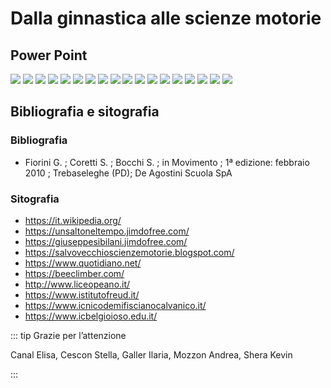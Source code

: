 # Dalla ginnastica alle scienze motorie

## Power Point

![](../img/civica/ginnastica/1.png)
![](../img/civica/ginnastica/2.png)
![](../img/civica/ginnastica/3.png)
![](../img/civica/ginnastica/4.png)
![](../img/civica/ginnastica/5.png)
![](../img/civica/ginnastica/6.png)
![](../img/civica/ginnastica/7.png)
![](../img/civica/ginnastica/8.png)
![](../img/civica/ginnastica/9.png)
![](../img/civica/ginnastica/10.png)
![](../img/civica/ginnastica/11.png)
![](../img/civica/ginnastica/12.png)
![](../img/civica/ginnastica/13.png)
![](../img/civica/ginnastica/14.png)
![](../img/civica/ginnastica/15.png)
![](../img/civica/ginnastica/16.png)
![](../img/civica/ginnastica/17.png)
![](../img/civica/ginnastica/18.png)

## Bibliografia e sitografia

### Bibliografia

- Fiorini G. ; Coretti S. ; Bocchi S. ; in Movimento ; 1ª edizione: febbraio 2010 ; Trebaseleghe (PD); De Agostini Scuola SpA

### Sitografia

- <https://it.wikipedia.org/>
- <https://unsaltoneltempo.jimdofree.com/>
- <https://giuseppesibilani.jimdofree.com/>
- <https://salvovecchioscienzemotorie.blogspot.com/>
- <https://www.quotidiano.net/>
- <https://beeclimber.com/>
- <http://www.liceopeano.it/>
- <https://www.istitutofreud.it/>
- <https://www.icnicodemifiscianocalvanico.it/>
- <https://www.icbelgioioso.edu.it/>


::: tip Grazie per l’attenzione

Canal Elisa, Cescon Stella, Galler Ilaria, Mozzon Andrea, Shera Kevin

:::